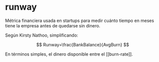 # runway
Métrica financiera usada en startups para medir cuánto tiempo en meses tiene la empresa antes de quedarse sin dinero.

Según Kirsty Nathoo, simplificando:

$$
Runway=\frac{BankBalance}{AvgBurn}
$$

En términos simples, el dinero disponible entre el [[burn-rate]].
